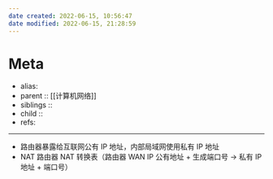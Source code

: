 ```yaml
---
date created: 2022-06-15, 10:56:47
date modified: 2022-06-15, 21:28:59
---
```


# Meta

- alias:
- parent :: [[计算机网络]]
- siblings ::
- child ::
- refs:

---

- 路由器暴露给互联网公有 IP 地址，内部局域网使用私有 IP 地址
- NAT 路由器 NAT 转换表（路由器 WAN IP 公有地址 + 生成端口号 -> 私有 IP 地址 + 端口号）

